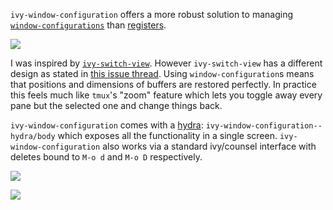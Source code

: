 `ivy-window-configuration` offers a more robust solution to managing [`window-configurations`](https://www.gnu.org/software/emacs/manual/html_node/elisp/Window-Configurations.html) than [registers](https://www.gnu.org/software/emacs/manual/html_node/emacs/Configuration-Registers.html#Configuration-Registers).

![](https://asimpson.github.io/ivy-window-configuration/images/ivy-view.png)

I was inspired by [`ivy-switch-view`](https://github.com/abo-abo/swiper/blob/301139d142cb091328453f0fa2bd067d17f943f7/ivy.el#L3614). However `ivy-switch-view` has a different design as stated in [this issue thread]( https://github.com/abo-abo/swiper/pull/587#issuecomment-233167085). Using `window-configuration`s means that positions and dimensions of buffers are restored perfectly. In practice this feels much like `tmux`'s "zoom" feature which lets you toggle away every pane but the selected one and change things back.


`ivy-window-configuration` comes with a [hydra](https://github.com/abo-abo/hydra): `ivy-window-configuration--hydra/body` which exposes all the functionality in a single screen.
`ivy-window-configuration` also works via a standard ivy/counsel interface with deletes bound to `M-o d` and `M-o D` respectively.

![](https://asimpson.github.io/ivy-window-configuration/images/ivy-options.png)

![](https://asimpson.github.io/ivy-window-configuration/images/ivy-hydra.png)
